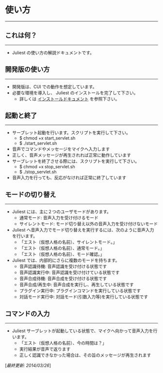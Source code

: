 # 使い方
---

## これは何？
---

* Juliest の使い方の解説ドキュメントです。

## 開発版の使い方
---
* 開発版は、CUI での動作を想定しています。
* 必要な環境を導入し、 Juliest のインストールを完了して下さい。
    * 詳しくは [インストールドキュメント](/doc/INSTALL.md) を参照下さい。

## 起動と終了
---
* サーブレット起動を行います。スクリプトを実行して下さい。
    * $ chmod +x start_servlet.sh
    * $ ./start_servlet.sh
* 音声でコマンドやメッセージをマイクへ入力します
* 正しく、音声メッセージが再生されれば正常に動作しています
* サーブレットを終了させる際には、スクリプトを実行して下さい。
    * $ chmod +x stop_servlet.sh
    * $ ./stop_servlet.sh
* 音声入力を行っても、反応がなければ正常に終了しています

## モードの切り替え
---
* Juliest には、主に２つのユーザモードがあります。
    * 通常モード: 音声入力を受け付けるモード
    * サイレントモード: モード切り替え以外の音声入力を受け付けないモード
* Juliest へ音声入力でモード切り替えを実行するには、次のように音声入力を行います。
    * 「エスト（仮想人格の名前）、サイレントモード。」
    * 「エスト（仮想人格の名前）、通常モード。」
    * 「エスト（仮想人格の名前）、モード確認。」
* Juliest では、内部的にさらに複数のモードを持ちます。
    * 音声認識待機: 音声認識を受け付ける状態です
    * 音声認識実行中: 音声認識を受け付けている状態です
    * 音声合成待機: 音声合成を受け付ける状態です
    * 音声合成/再生中: 音声合成を実行し、再生している状態です
    * プラグイン実行中: プラグインコマンドを実行している状態です
    * 対話モード実行中: 対話モード(引数入力等)を実行している状態です

## コマンドの入力
---
* Juliest サーブレットが起動している状態で、マイクへ向かって音声入力を行います。
    * 「エスト（仮想人格の名前）、今の時間は？」
    * 実行結果が音声で返ります
    * 正しく認識できなかった場合は、その旨のメッセージが再生されます


[*最終更新: 2014/03/26*]

